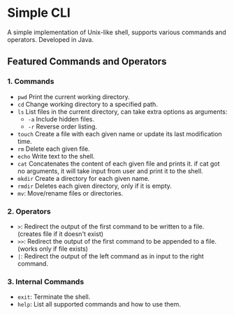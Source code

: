 # Simple CLI
A simple implementation of Unix-like shell, supports various commands and operators. Developed in Java.

## Featured Commands and Operators
### 1. Commands
- `pwd` Print the current working directory.  
- `cd` Change working directory to a specified path.  
- `ls` List files in the current directory, can take extra options as arguments:
  - `-a` Include hidden files.  
  - `-r` Reverse order listing.
- `touch` Create a file with each given name or update its last modification time.  
- `rm` Delete each given file.
- `echo` Write text to the shell.  
- `cat` Concatenates the content of each given file and prints it. if cat got no arguments, it will take input from user and print it to the shell.
- `mkdir` Create a directory for each given name.
- `rmdir` Deletes each given directory, only if it is empty.
- `mv`: Move/rename files or directories. 
   
### 2. Operators
- `>`: Redirect the output of the first command to be written to a file. (creates file if it doesn't exist)
- `>>`: Redirect the output of the first command to be appended to a file. (works only if file exists)
- `|`: Redirect the output of the left command as in input to the right command.

### 3. Internal Commands
- `exit`: Terminate the shell.  
- `help`: List all supported commands and how to use them.  
